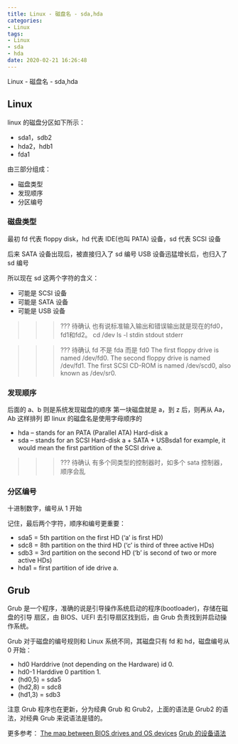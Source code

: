```yaml
---
title: Linux - 磁盘名 - sda,hda
categories:
- Linux
tags:
- Linux
- sda
- hda
date: 2020-02-21 16:26:48
---
```


Linux - 磁盘名 - sda,hda

<!--more-->

## Linux

linux 的磁盘分区如下所示：
* sda1，sdb2
* hda2，hdb1
* fda1

由三部分组成：
* 磁盘类型
* 发现顺序
* 分区编号

### 磁盘类型

最初
fd 代表 floppy disk，hd 代表 IDE(也叫 PATA) 设备，sd 代表 SCSI 设备

后来
SATA 设备出现后，被直接归入了 sd 编号
USB 设备迅猛增长后，也归入了 sd 编号

所以现在 sd 这两个字符的含义：
* 可能是 SCSI 设备
* 可能是 SATA 设备
* 可能是 USB 设备

>>> ??? 待确认
>>> 也有说标准输入输出和错误输出就是现在的fd0，fd1和fd2。
>>> cd /dev
>>> ls -l stdin stdout stderr

>>> ??? 待确认
>>> fd 不是 fda 而是 fd0
>>> The first floppy drive is named /dev/fd0.
>>> The second floppy drive is named /dev/fd1.
>>> The first SCSI CD-ROM is named /dev/scd0, also known as /dev/sr0.

### 发现顺序

后面的 a、b 则是系统发现磁盘的顺序
第一块磁盘就是 a，到 z 后，则再从 Aa，Ab 这样排列
即 linux 的磁盘名是使用字母顺序的
* hda – stands for an PATA (Parallel ATA) Hard-disk a
* sda – stands for an SCSI Hard-disk a + SATA + USBsda1 for example, it would mean the first partition of the SCSI drive a.

>>> ??? 待确认
>>> 有多个同类型的控制器时，如多个 sata 控制器，顺序会乱

### 分区编号

十进制数字，编号从 1 开始

记住，最后两个字符，顺序和编号更重要：
* sda5 = 5th partition on the first HD (‘a’ is first HD)
* sdc8 = 8th partition on the third HD (‘c’ is third of three active HDs)
* sdb3 = 3rd partition on the second HD (‘b’ is second of two or more active HDs)
* hda1 = first partition of ide drive a.

## Grub

Grub 是一个程序，准确的说是引导操作系统启动的程序(bootloader)，存储在磁盘的引导
扇区，由 BIOS、UEFI 去引导扇区找到后，由 Grub 负责找到并启动操作系统。

Grub 对于磁盘的编号规则和 Linux 系统不同，其磁盘只有 fd 和 hd，磁盘编号从 0 开始：
* hd0       Harddrive (not depending on the Hardware) id 0.
* hd0-1     Harddive 0 partition 1.
* (hd0,5) = sda5
* (hd2,8) = sdc8
* (hd1,3) = sdb3

注意 Grub 程序也在更新，分为经典 Grub 和 Grub2，上面的语法是 Grub2 的语法，对经典
Grub 来说语法是错的。

更多参考：
[The map between BIOS drives and OS devices](http://www.gnu.org/software/grub/manual/grub/html_node/Device-map.html)
[Grub 的设备语法](http://www.gnu.org/software/grub/manual/grub/html_node/Device-syntax.html#Device-syntax)

